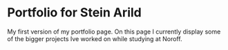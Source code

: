 # Portfolio for Stein Arild

My first version of my portfolio page.
On this page I currently display some of the bigger projects Ive worked on while studying at Noroff.

